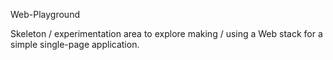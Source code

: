 Web-Playground

Skeleton / experimentation area to explore making / using a Web stack for a simple single-page application.
